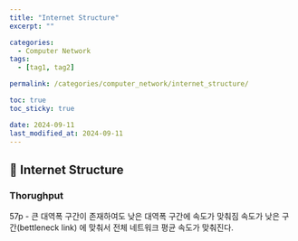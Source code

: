 ```yaml
---
title: "Internet Structure"
excerpt: ""

categories:
  - Computer Network
tags:
  - [tag1, tag2]

permalink: /categories/computer_network/internet_structure/

toc: true
toc_sticky: true

date: 2024-09-11
last_modified_at: 2024-09-11
---
```


## 🦥 Internet Structure



### Thorughput

57p - 큰 대역폭 구간이 존재하여도 낮은 대역폭 구간에 속도가 맞춰짐
속도가 낮은 구간(bettleneck link) 에 맞춰서 전체 네트워크 평균 속도가 맞춰진다.

